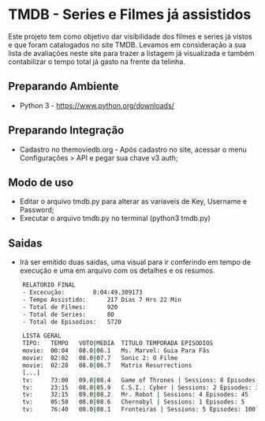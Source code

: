 # TMDB - Series e Filmes já assistidos

Este projeto tem como objetivo dar visibilidade dos filmes e series já vistos e que foram catalogados no site TMDB.
Levamos em consideração a sua lista de avaliações neste site para trazer a listagem já visualizada e também contabilizar o tempo total já gasto na frente da telinha.

## Preparando Ambiente

* Python 3
        - https://www.python.org/downloads/


## Preparando Integração

* Cadastro no themoviedb.org
        - Após cadastro no site, acessar o menu Configurações > API e pegar sua chave v3 auth;


## Modo de uso

* Editar o arquivo tmdb.py para alterar as variaveis de Key, Username e Password;
* Executar o arquivo tmdb.py no terminal (python3 tmdb.py)

## Saidas

* Irá ser emitido duas saidas, uma visual para ir conferindo em tempo de execução e uma em arquivo com os detalhes e os resumos.

```sh
    RELATORIO FINAL
    - Excecução: 		0:04:49.309173
    - Tempo Assistido: 		217 Dias 7 Hrs 22 Min
    - Total de Filmes: 		920
    - Total de Series: 		80 
    - Total de Episodios: 	5720 

    LISTA GERAL
    TIPO: 	TEMPO 	VOTO|MEDIA 	TITULO TEMPORADA EPISODIOS
    movie: 	00:04 	08.0|06.1 	Ms. Marvel: Guia Para Fãs 
    movie: 	02:02 	08.0|07.7 	Sonic 2: O Filme 
    movie: 	02:28 	08.0|06.7 	Matrix Resurrections 
    [...]
    tv: 	73:00 	09.0|08.4 	Game of Thrones | Sessions: 8 Episodes: 73
    tv: 	23:15 	08.0|05.9 	C.S.I.: Cyber | Sessions: 2 Episodes: 31
    tv: 	32:15 	09.0|08.2 	Mr. Robot | Sessions: 4 Episodes: 45
    tv: 	05:50 	08.0|08.6 	Chernobyl | Sessions: 1 Episodes: 5
    tv: 	76:40 	08.0|08.1 	Fronteiras | Sessions: 5 Episodes: 100
```
